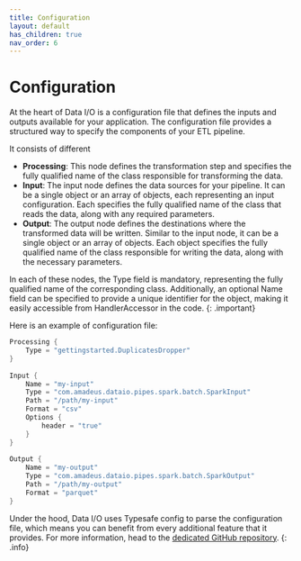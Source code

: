 ```yaml
---
title: Configuration
layout: default
has_children: true
nav_order: 6
---
```

# Configuration

At the heart of Data I/O is a configuration file that defines the inputs and outputs available for your application. The
configuration file provides a structured way to specify the components of your ETL pipeline.

It consists of different
- **Processing**: This node defines the transformation step and specifies the fully qualified name of the class responsible for transforming the data.
- **Input**: The input node defines the data sources for your pipeline. It can be a single object or an array of objects, each representing an input configuration. Each specifies the fully qualified name of the class that reads the data, along with any required parameters.
- **Output**: The output node defines the destinations where the transformed data will be written. Similar to the input node, it can be a single object or an array of objects. Each object specifies the fully qualified name of the class responsible for writing the data, along with the necessary parameters.

In each of these nodes, the Type field is mandatory, representing the fully qualified name of the corresponding class. Additionally, an optional Name field can be specified to provide a unique identifier for the object, making it easily accessible from HandlerAccessor in the code.
{: .important}

Here is an example of configuration file: 

```scala
Processing {
    Type = "gettingstarted.DuplicatesDropper"
}
 
Input {
    Name = "my-input"
    Type = "com.amadeus.dataio.pipes.spark.batch.SparkInput"
    Path = "/path/my-input"
    Format = "csv"
    Options {
        header = "true"
    }
}
 
Output {
    Name = "my-output"
    Type = "com.amadeus.dataio.pipes.spark.batch.SparkOutput"
    Path = "/path/my-output"
    Format = "parquet"
}
```

Under the hood, Data I/O uses Typesafe config to parse the configuration file, which means you can benefit from every additional feature that it provides. For more information, head to the 
<a href="https://github.com/lightbend/config" target="_blank">dedicated GitHub repository</a>.
{: .info}